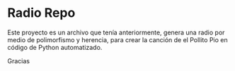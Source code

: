 # **Radio Repo**
Este proyecto es un archivo que tenía anteriormente, genera una radio
por medio de polimorfismo y herencia, para crear la canción de el Pollito Pio
en código de Python automatizado.

Gracias
